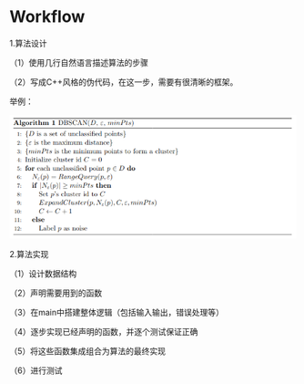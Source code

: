 # Workflow

1.算法设计

（1）使用几行自然语言描述算法的步骤

（2）写成C++风格的伪代码，在这一步，需要有很清晰的框架。

举例：

![](figs/1.png)

2.算法实现

（1）设计数据结构

（2）声明需要用到的函数

（3）在main中搭建整体逻辑（包括输入输出，错误处理等）

（4）逐步实现已经声明的函数，并逐个测试保证正确

（5）将这些函数集成组合为算法的最终实现

（6）进行测试
